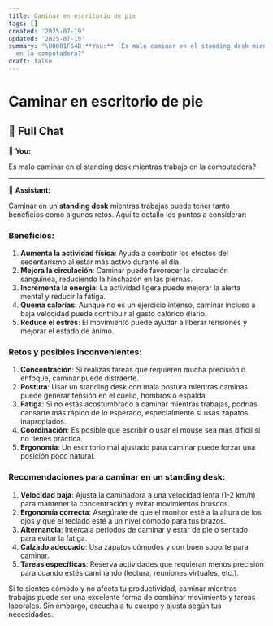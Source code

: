 ```yaml
---
title: Caminar en escritorio de pie
tags: []
created: '2025-07-19'
updated: '2025-07-19'
summary: "\U0001F64B **You:**  Es malo caminar en el standing desk mientras trabajo
  en la computadora?"
draft: false
---
```


# Caminar en escritorio de pie

## 🧠 Full Chat

🙋 **You:**

Es malo caminar en el standing desk mientras trabajo en la computadora?

---

🤖 **Assistant:**

Caminar en un **standing desk** mientras trabajas puede tener tanto beneficios como algunos retos. Aquí te detallo los puntos a considerar:

### Beneficios:
1. **Aumenta la actividad física**: Ayuda a combatir los efectos del sedentarismo al estar más activo durante el día.
2. **Mejora la circulación**: Caminar puede favorecer la circulación sanguínea, reduciendo la hinchazón en las piernas.
3. **Incrementa la energía**: La actividad ligera puede mejorar la alerta mental y reducir la fatiga.
4. **Quema calorías**: Aunque no es un ejercicio intenso, caminar incluso a baja velocidad puede contribuir al gasto calórico diario.
5. **Reduce el estrés**: El movimiento puede ayudar a liberar tensiones y mejorar el estado de ánimo.

### Retos y posibles inconvenientes:
1. **Concentración**: Si realizas tareas que requieren mucha precisión o enfoque, caminar puede distraerte.
2. **Postura**: Usar un standing desk con mala postura mientras caminas puede generar tensión en el cuello, hombros o espalda.
3. **Fatiga**: Si no estás acostumbrado a caminar mientras trabajas, podrías cansarte más rápido de lo esperado, especialmente si usas zapatos inapropiados.
4. **Coordinación**: Es posible que escribir o usar el mouse sea más difícil si no tienes práctica.
5. **Ergonomía**: Un escritorio mal ajustado para caminar puede forzar una posición poco natural.

### Recomendaciones para caminar en un standing desk:
1. **Velocidad baja**: Ajusta la caminadora a una velocidad lenta (1-2 km/h) para mantener la concentración y evitar movimientos bruscos.
2. **Ergonomía correcta**: Asegúrate de que el monitor esté a la altura de los ojos y que el teclado esté a un nivel cómodo para tus brazos.
3. **Alternancia**: Intercala periodos de caminar y estar de pie o sentado para evitar la fatiga.
4. **Calzado adecuado**: Usa zapatos cómodos y con buen soporte para caminar.
5. **Tareas específicas**: Reserva actividades que requieran menos precisión para cuando estés caminando (lectura, reuniones virtuales, etc.).

Si te sientes cómodo y no afecta tu productividad, caminar mientras trabajas puede ser una excelente forma de combinar movimiento y tareas laborales. Sin embargo, escucha a tu cuerpo y ajusta según tus necesidades.